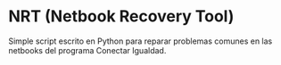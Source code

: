 NRT (Netbook Recovery Tool)
===

Simple script escrito en Python para reparar problemas comunes en las netbooks del programa Conectar Igualdad.


